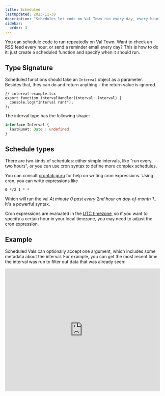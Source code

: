 ```yaml
---
title: Scheduled
lastUpdated: 2023-11-30
description: "Schedules let code on Val Town run every day, every hour, or whenever you’d like"
sidebar:
  order: 3
---
```


You can schedule code to run repeatedly on Val Town. Want to check an RSS
feed every hour, or send a reminder email every day? This is how to do it:
just create a scheduled function and specify when it should run.

## Type Signature

Scheduled functions should take an `Interval` object as a parameter. Besides
that, they can do and return anything - the return value is ignored.

```tsx
// interval-example.tsx
export function intervalHandler(interval: Interval) {
  console.log("Interval ran!");
};
```

The interval type has the following shape:

```ts
interface Interval {
  lastRunAt: Date | undefined
}
```

## Schedule types

There are two kinds of schedules: either simple intervals, like "run every two hours",
or you can use cron syntax to define more complex schedules.

You can consult [crontab.guru](https://crontab.guru/) for help on writing cron expressions.
Using cron, you can write expressions like

```
0 */2 1 * *
```

Which will run the val _At minute 0 past every 2nd hour on day-of-month 1._. It's a powerful syntax.

Cron expressions are evaluated in the [UTC timezone](https://en.wikipedia.org/wiki/Coordinated_Universal_Time),
so if you want to specify a certain hour in your local timezone, you may need to adjust
the cron expression.

## Example

Scheduled Vals can optionally accept one argument, which includes some metadata
about the interval. For example, you can get the most recent time the interval
was run to filter out data that was already seen:

<div class="not-content">
  <iframe src="https://www.val.town/embed/neverstew.scheduleExampleTwo" width="100%" frameborder="no" style="height: 400px;">
    &#x20;
  </iframe>
</div>
